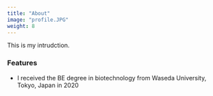 ```yaml
---
title: "About"
image: "profile.JPG"
weight: 8
---
```


This is my intrudction.

### Features 

* I received the BE degree in biotechnology from Waseda University, Tokyo, Japan in 2020
